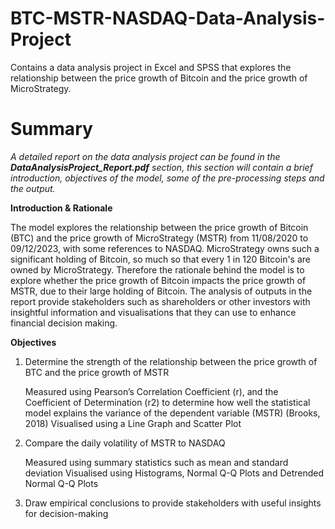# BTC-MSTR-NASDAQ-Data-Analysis-Project
Contains a data analysis project in Excel and SPSS that explores the relationship between the price growth of Bitcoin and the price growth of MicroStrategy.

# Summary
_A detailed report on the data analysis project can be found in the **DataAnalysisProject_Report.pdf** section, this section will contain a brief introduction, objectives of the model, some of the pre-processing steps and the output._

**Introduction & Rationale**

The model explores the relationship between the price growth of Bitcoin (BTC) and the price growth of MicroStrategy (MSTR) from 11/08/2020 to 09/12/2023, with some references to NASDAQ. MicroStrategy owns such a significant holding of Bitcoin, so much so that every 1 in 120 Bitcoin's are owned by MicroStrategy. Therefore the rationale behind the model is to explore whether the price growth of Bitcoin impacts the price growth of MSTR, due to their large holding of Bitcoin. The analysis of outputs in the report provide stakeholders such as shareholders or other investors with insightful information and visualisations that they can use to enhance financial decision making.

**Objectives**

1. Determine the strength of the relationship between the price growth of BTC and the price growth of MSTR

   Measured using Pearson’s Correlation Coefficient (r), and the Coefficient of Determination (r2) to determine how well the statistical model explains the variance of the dependent variable (MSTR) (Brooks, 2018)
   Visualised using a Line Graph and Scatter Plot
3. Compare the daily volatility of MSTR to NASDAQ

   Measured using summary statistics such as mean and standard deviation
   Visualised using Histograms, Normal Q-Q Plots and Detrended Normal Q-Q Plots
4. Draw empirical conclusions to provide stakeholders with useful insights for decision-making 

